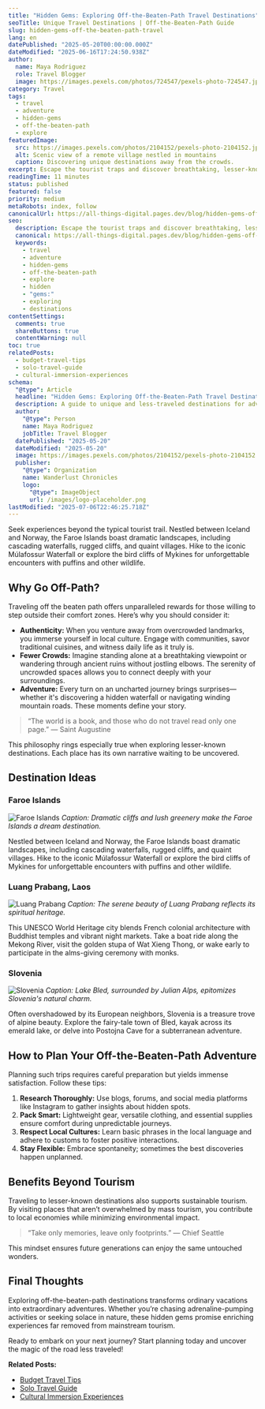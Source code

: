 ```yaml
---
title: "Hidden Gems: Exploring Off-the-Beaten-Path Travel Destinations"
seoTitle: Unique Travel Destinations | Off-the-Beaten-Path Guide
slug: hidden-gems-off-the-beaten-path-travel
lang: en
datePublished: "2025-05-20T00:00:00.000Z"
dateModified: "2025-06-16T17:24:50.938Z"
author:
  name: Maya Rodriguez
  role: Travel Blogger
  image: https://images.pexels.com/photos/724547/pexels-photo-724547.jpeg?auto=compress&cs=tinysrgb&w=1260&h=750&dpr=2
category: Travel
tags:
  - travel
  - adventure
  - hidden-gems
  - off-the-beaten-path
  - explore
featuredImage:
  src: https://images.pexels.com/photos/2104152/pexels-photo-2104152.jpeg?auto=compress&cs=tinysrgb&w=1260&h=750&dpr=2
  alt: Scenic view of a remote village nestled in mountains
  caption: Discovering unique destinations away from the crowds.
excerpt: Escape the tourist traps and discover breathtaking, lesser-known travel destinations around the world. This guide highlights hidden gems perfect for adventurous travelers seeking authentic experiences.
readingTime: 11 minutes
status: published
featured: false
priority: medium
metaRobots: index, follow
canonicalUrl: https://all-things-digital.pages.dev/blog/hidden-gems-off-the-beaten-path-travel
seo:
  description: Escape the tourist traps and discover breathtaking, lesser-known travel destinations around the world. This guide highlights hidden gems perfect for adventur...
  canonical: https://all-things-digital.pages.dev/blog/hidden-gems-off-the-beaten-path-travel
  keywords:
    - travel
    - adventure
    - hidden-gems
    - off-the-beaten-path
    - explore
    - hidden
    - "gems:"
    - exploring
    - destinations
contentSettings:
  comments: true
  shareButtons: true
  contentWarning: null
toc: true
relatedPosts:
  - budget-travel-tips
  - solo-travel-guide
  - cultural-immersion-experiences
schema:
  "@type": Article
  headline: "Hidden Gems: Exploring Off-the-Beaten-Path Travel Destinations"
  description: A guide to unique and less-traveled destinations for adventurous explorers.
  author:
    "@type": Person
    name: Maya Rodriguez
    jobTitle: Travel Blogger
  datePublished: "2025-05-20"
  dateModified: "2025-05-20"
  image: https://images.pexels.com/photos/2104152/pexels-photo-2104152.jpeg?auto=compress&cs=tinysrgb&w=1260&h=750&dpr=2
  publisher:
    "@type": Organization
    name: Wanderlust Chronicles
    logo:
      "@type": ImageObject
      url: /images/logo-placeholder.png
lastModified: "2025-07-06T22:46:25.718Z"
---
```


Seek experiences beyond the typical tourist trail. Nestled between Iceland and Norway, the Faroe Islands boast dramatic landscapes, including cascading waterfalls, rugged cliffs, and quaint villages. Hike to the iconic Múlafossur Waterfall or explore the bird cliffs of Mykines for unforgettable encounters with puffins and other wildlife.

## Why Go Off-Path?

Traveling off the beaten path offers unparalleled rewards for those willing to step outside their comfort zones. Here’s why you should consider it:

- **Authenticity:** When you venture away from overcrowded landmarks, you immerse yourself in local culture. Engage with communities, savor traditional cuisines, and witness daily life as it truly is.
- **Fewer Crowds:** Imagine standing alone at a breathtaking viewpoint or wandering through ancient ruins without jostling elbows. The serenity of uncrowded spaces allows you to connect deeply with your surroundings.
- **Adventure:** Every turn on an uncharted journey brings surprises—whether it's discovering a hidden waterfall or navigating winding mountain roads. These moments define your story.

> “The world is a book, and those who do not travel read only one page.” — Saint Augustine

This philosophy rings especially true when exploring lesser-known destinations. Each place has its own narrative waiting to be uncovered.

## Destination Ideas

### Faroe Islands

![Faroe Islands](https://images.pexels.com/photos/2387873/pexels-photo-2387873.jpeg?auto=compress&cs=tinysrgb&w=1260&h=750&dpr=2)
_Caption: Dramatic cliffs and lush greenery make the Faroe Islands a dream destination._

Nestled between Iceland and Norway, the Faroe Islands boast dramatic landscapes, including cascading waterfalls, rugged cliffs, and quaint villages. Hike to the iconic Múlafossur Waterfall or explore the bird cliffs of Mykines for unforgettable encounters with puffins and other wildlife.

### Luang Prabang, Laos

![Luang Prabang](https://images.pexels.com/photos/1918291/pexels-photo-1918291.jpeg?auto=compress&cs=tinysrgb&w=1260&h=750&dpr=2)
_Caption: The serene beauty of Luang Prabang reflects its spiritual heritage._

This UNESCO World Heritage city blends French colonial architecture with Buddhist temples and vibrant night markets. Take a boat ride along the Mekong River, visit the golden stupa of Wat Xieng Thong, or wake early to participate in the alms-giving ceremony with monks.

### Slovenia

![Slovenia](https://images.pexels.com/photos/338515/pexels-photo-338515.jpeg?auto=compress&cs=tinysrgb&w=1260&h=750&dpr=2)
_Caption: Lake Bled, surrounded by Julian Alps, epitomizes Slovenia's natural charm._

Often overshadowed by its European neighbors, Slovenia is a treasure trove of alpine beauty. Explore the fairy-tale town of Bled, kayak across its emerald lake, or delve into Postojna Cave for a subterranean adventure.

## How to Plan Your Off-the-Beaten-Path Adventure

Planning such trips requires careful preparation but yields immense satisfaction. Follow these tips:

1. **Research Thoroughly:** Use blogs, forums, and social media platforms like Instagram to gather insights about hidden spots.
2. **Pack Smart:** Lightweight gear, versatile clothing, and essential supplies ensure comfort during unpredictable journeys.
3. **Respect Local Cultures:** Learn basic phrases in the local language and adhere to customs to foster positive interactions.
4. **Stay Flexible:** Embrace spontaneity; sometimes the best discoveries happen unplanned.

## Benefits Beyond Tourism

Traveling to lesser-known destinations also supports sustainable tourism. By visiting places that aren’t overwhelmed by mass tourism, you contribute to local economies while minimizing environmental impact.

> “Take only memories, leave only footprints.” — Chief Seattle

This mindset ensures future generations can enjoy the same untouched wonders.

## Final Thoughts

Exploring off-the-beaten-path destinations transforms ordinary vacations into extraordinary adventures. Whether you’re chasing adrenaline-pumping activities or seeking solace in nature, these hidden gems promise enriching experiences far removed from mainstream tourism.

Ready to embark on your next journey? Start planning today and uncover the magic of the road less traveled!

**Related Posts:**

- [Budget Travel Tips](#)
- [Solo Travel Guide](#)
- [Cultural Immersion Experiences](#)
